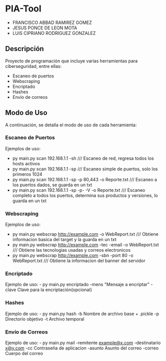 # PIA-Tool

- FRANCISCO ABBAD RAMIREZ GOMEZ
- JESUS PONCE DE LEON MOTA
- LUIS CIPRIANO RODRIGUEZ GONZALEZ

## Descripción

Proyecto de programación que incluye varias herramientas para ciberseguridad, entre ellas:
- Escaneo de puertos
- Webscraping
- Encriptado
- Hashes
- Envío de correos

## Modo de Uso

A continuación, se detalla el modo de uso de cada herramienta:

### Escaneo de Puertos

Ejemplos de uso:
   - py main.py scan  192.168.1.1 -sh  /// Escaneo de red, regresa todos los hosts activos
   - py main.py scan  192.168.1.1 -sp  /// Escaneo simple de puertos, solo los primeros 1024
   - py main.py scan 192.168.1.1 -sp -p 80,443 -o Reporte.txt /// Escaneo a los puertos dados, se guarda en un txt
   - py main.py scan  192.168.1.1 -sp -p- -V -o Reporte.txt  /// Escaneo completo a todos los puertos, determina sus productos y versiones, lo guarda en un txt
     
### Webscraping

Ejemplos de uso:
   - py main.py webscrap http://example.com -o WebReport.txt /// Obtiene informacion basica del target y la guarda en un txt
   - py main.py webscrap http://example.com -tec -email -o WebReport.txt /// Obtiene las tecnologias usadas y correos electronicos
   - py main.py webscrap http://example.com -sbn -port 80 -o WebReport.txt /// Obtiene la informacion del banner del servidor
     
### Encriptado

 Ejemplo de uso: 
    - py main.py encriptado -mens "Mensaje a encriptar" -clave Clave para la encriptación(opcional)
   
### Hashes

Ejemplo de uso:
       - py main.py hash -b Nombre de archivo base + .pickle       -p Directorio objetivo       -t Archivo temporal
       
### Envío de Correos

Ejemplo de uso:
    - py main.py mail -remitente example@x.com -destinatario x@y.com -cc Contraseña de aplicacion -asunto Asunto del correo  -correo Cuerpo del correo

